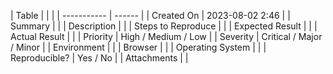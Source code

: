 
| Table |  |  |
| ----------- | ------ |
| Created On | 2023-08-02 2:46 |
| Summary     |       |
| Description |        |
| Steps to Reproduce |  |
| Expected Result   |        |
| Actual Result     |        |
| Priority          | High / Medium / Low |
| Severity          | Critical / Major / Minor |
| Environment       |        |
| Browser           |        |
| Operating System  |        |
| Reproducible?     | Yes / No   |
| Attachments       |        |

